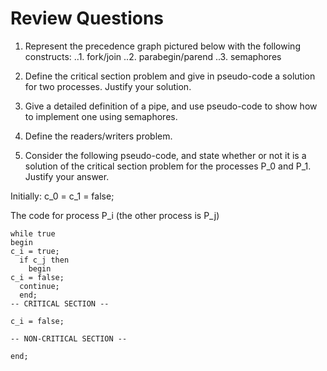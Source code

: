 # Review Questions

1. Represent the precedence graph pictured below with the following constructs:
..1. fork/join
..2. parabegin/parend
..3. semaphores

2. Define the critical section problem and give in pseudo-code a solution for two processes. Justify your solution.

3. Give a detailed definition of a pipe, and use pseudo-code to show how to implement one using semaphores.

4. Define the readers/writers problem.

5. Consider the following pseudo-code, and state whether or not it is a solution of the critical section problem for the processes P_0 and P_1. Justify your answer.

Initially: c_0 = c_1 = false;

The code for process P_i (the other process is P_j)

    while true
    begin
    c_i = true;
      if c_j then
        begin
	c_i = false;
	  continue;
	  end;
    -- CRITICAL SECTION --

    c_i = false;

    -- NON-CRITICAL SECTION --

    end;
